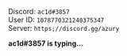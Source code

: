 Discord: ``ac1d#3857``
<br>
User ID: ``1078770321240375347``
<br>
Server: ``https;//discord.gg/azury``

<b>ac1d#3857 is typing...</b>
